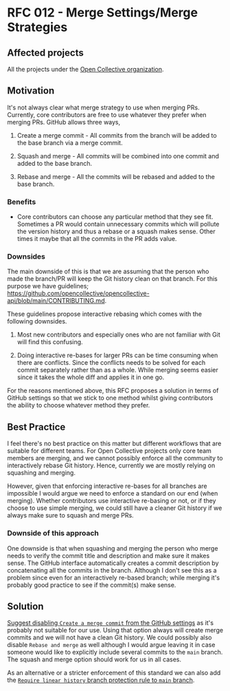 # RFC 012 - Merge Settings/Merge Strategies

## Affected projects

All the projects under the [Open Collective organization](https://github.com/opencollective).

## Motivation

It's not always clear what merge strategy to use when merging PRs. Currently, core contributors are free to use
whatever they prefer when merging PRs. GitHub allows three ways,

1) Create a merge commit - All commits from the branch will be added  to the base branch via a merge commit.

2) Squash and merge - All commits will be combined into one commit and added to the base branch.

3) Rebase and merge - All the commits will be rebased and added to the base branch.

### Benefits

- Core contributors can choose any particular method that they see fit. Sometimes a PR would contain unnecessary 
commits which will pollute the version history and thus a rebase or a squash makes sense. Other times it maybe that
  all the commits in the PR adds value. 
  
### Downsides

The main downside of this is that we are assuming that the person who made the branch/PR will keep the Git history clean
on that branch. For this purpose we have guidelines; https://github.com/opencollective/opencollective-api/blob/main/CONTRIBUTING.md. 

These guidelines propose interactive rebasing which comes with the following downsides.

1) Most new contributors and especially ones who are not familiar with Git will find this confusing.

2) Doing interactive re-bases for larger PRs can be time consuming when there are conflicts. Since the conflicts
needs to be solved for each commit separately rather than as a whole. While merging seems easier since it takes the whole diff
   and applies it in one go.
   
For the reasons mentioned above, this RFC proposes a solution in terms of GitHub settings so that we stick to one method
whilst giving contributors the ability to choose whatever method they prefer.

## Best Practice

I feel there's no best practice on this matter but different workflows that are suitable for different teams.
For Open Collective projects only core team members are merging, and we cannot possibly enforce all the 
community to interactively rebase Git history. Hence, currently we are mostly relying on squashing and merging. 

However, given that enforcing interactive re-bases for all branches are impossible I would argue we need to enforce a standard
on our end (when merging). Whether contributors use interactive re-basing or not, or if they choose to use simple merging, we could
still have a cleaner Git history if we always make sure to squash and merge PRs. 

### Downside of this approach

One downside is that when squashing and merging the person who merge needs to verify the commit title and description and make sure
it makes sense. The GitHub interface automatically creates a commit description by concatenating all the commits in the branch. 
Although I don't see this as a problem since even for an interactively re-based branch; while merging it's probably good practice
to see if the commit(s) make sense. 

## Solution

[Suggest disabling `Create a merge commit` from the GitHub settings](https://docs.github.com/en/github/administering-a-repository/configuring-pull-request-merges/configuring-commit-squashing-for-pull-requests) 
as it's probably not suitable for our use. Using that option always will create merge commits and we will not have 
a clean Git history. We could possibly also disable `Rebase and merge` as well although I would argue leaving it in case someone would like to explicitly include
several commits to the `main` branch. The squash and merge option should work for us in all cases. 

As an alternative or a stricter enforcement of this standard we can also add the [`Require linear history` branch protection rule 
to `main` branch](https://docs.github.com/en/github/administering-a-repository/defining-the-mergeability-of-pull-requests/managing-a-branch-protection-rule).